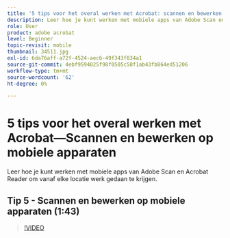 ```yaml
---
title: '5 tips voor het overal werken met Acrobat: scannen en bewerken op mobiele apparaten'
description: Leer hoe je kunt werken met mobiele apps van Adobe Scan en Acrobat Reader om vanaf elke locatie werk gedaan te krijgen
role: User
product: adobe acrobat
level: Beginner
topic-revisit: mobile
thumbnail: 34511.jpg
exl-id: 6da76aff-a72f-4524-aec6-49f343f834a1
source-git-commit: 4ebf9594025f98f0505c58f1ab43fb864ed51206
workflow-type: tm+mt
source-wordcount: '62'
ht-degree: 0%

---
```


# 5 tips voor het overal werken met Acrobat—Scannen en bewerken op mobiele apparaten

Leer hoe je kunt werken met mobiele apps van Adobe Scan en Acrobat Reader om vanaf elke locatie werk gedaan te krijgen.

## Tip 5 - Scannen en bewerken op mobiele apparaten (1:43)

>[!VIDEO](https://video.tv.adobe.com/v/34511?quality=12&learn=on&hidetitle=true)

